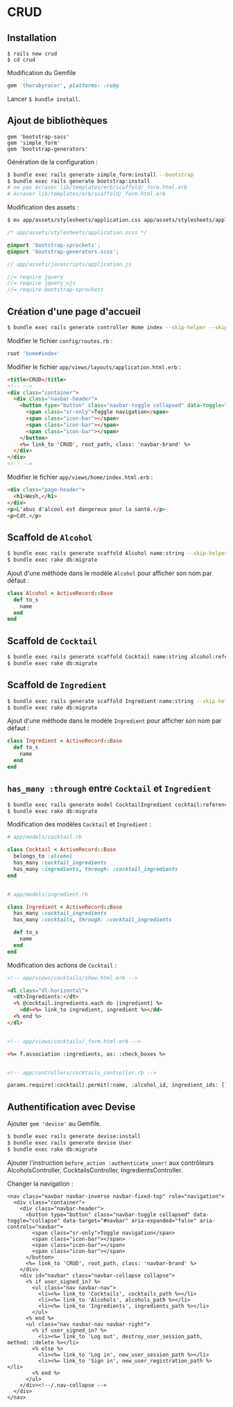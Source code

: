 # CRUD

## Installation

```
$ rails new crud
$ cd crud
```

Modification du Gemfile

```ruby
gem 'therubyracer', platforms: :ruby
```

Lancer `$ bundle install`.

## Ajout de bibliothèques

```
gem 'bootstrap-sass'
gem 'simple_form'
gem 'bootstrap-generators'
```

Génération de la configuration :

```sh
$ bundle exec rails generate simple_form:install --bootstrap
$ bundle exec rails generate bootstrap:install
# ne pas écraser lib/templates/erb/scaffold/_form.html.erb
# écraser lib/templates/erb/scaffold/_form.html.erb
```

Modification des assets :

```sh
$ mv app/assets/stylesheets/application.css app/assets/stylesheets/application.scss
```

```scss
/* app/assets/stylesheets/application.scss */

@import 'bootstrap-sprockets';
@import 'bootstrap-generators.scss';
```

```js
// app/assets/javascripts/application.js

//= require jquery
//= require jquery_ujs
//= require bootstrap-sprockets
```

## Création d'une page d'accueil

```sh
$ bundle exec rails generate controller Home index --skip-helper --skip-test-framework --skip-assets
```

Modifier le fichier `config/routes.rb` :

```ruby
root 'home#index'
```

Modifier le fichier `app/views/layouts/application.html.erb` :

```html
<title>CRUD</title>
<!-- -->
<div class="container">
  <div class="navbar-header">
    <button type="button" class="navbar-toggle collapsed" data-toggle="collapse" data-target="#navbar" aria-expanded="false" aria-controls="navbar">
      <span class="sr-only">Toggle navigation</span>
      <span class="icon-bar"></span>
      <span class="icon-bar"></span>
      <span class="icon-bar"></span>
    </button>
    <%= link_to 'CRUD', root_path, class: 'navbar-brand' %>
  </div>
</div>
<!-- -->
```

Modifier le fichier `app/views/home/index.html.erb` :

```html
<div class="page-header">
  <h1>Wesh,</h1>
</div>
<p>L'abus d'alcool est dangereux pour la santé.</p>
<p>Cdt.</p>
```

## Scaffold de `Alcohol`

```sh
$ bundle exec rails generate scaffold Alcohol name:string --skip-helper --skip-jbuilder --skip-test-framework --skip-assets
$ bundle exec rake db:migrate
```

Ajout d'une méthode dans le modèle `Alcohol` pour afficher son nom par défaut :

```ruby
class Alcohol < ActiveRecord::Base
  def to_s
    name
  end
end
```

## Scaffold de `Cocktail`

```sh
$ bundle exec rails generate scaffold Cocktail name:string alcohol:references --skip-helper --skip-jbuilder --skip-test-framework --skip-assets
$ bundle exec rake db:migrate
```

## Scaffold de `Ingredient`

```sh
$ bundle exec rails generate scaffold Ingredient name:string --skip-helper --skip-jbuilder --skip-test-framework --skip-assets
$ bundle exec rake db:migrate
```

Ajout d'une méthode dans le modèle `Ingredient` pour afficher son nom par défaut :

```ruby
class Ingredient < ActiveRecord::Base
  def to_s
    name
  end
end
```

## `has_many :through` entre `Cocktail` et `Ingredient`

```sh
$ bundle exec rails generate model CocktailIngredient cocktail:references ingredient:references --skip-test-framework
$ bundle exec rake db:migrate
```

Modification des modèles `Cocktail` et `Ingredient` :

```ruby
# app/models/cocktail.rb

class Cocktail < ActiveRecord::Base
  belongs_to :alcohol
  has_many :cocktail_ingredients
  has_many :ingredients, through: :cocktail_ingredients
end


# app/models/ingredient.rb

class Ingredient < ActiveRecord::Base
  has_many :cocktail_ingredients
  has_many :cocktails, through: :cocktail_ingredients

  def to_s
    name
  end
end
```

Modification des actions de `Cocktail` :

```html
<!-- app/views/cocktails/show.html.erb -->

<dl class="dl-horizontal">
  <dt>Ingredients:</dt>
  <% @cocktail.ingredients.each do |ingredient| %>
    <dd><%= link_to ingredient, ingredient %></dd>
  <% end %>
</dl>


<!-- app/views/cocktails/_form.html.erb -->

<%= f.association :ingredients, as: :check_boxes %>


<!-- app/controllers/cocktails_controller.rb -->

params.require(:cocktail).permit(:name, :alcohol_id, ingredient_ids: [])
```

## Authentification avec Devise

Ajouter `gem 'devise'` au Gemfile.

```sh
$ bundle exec rails generate devise:install
$ bundle exec rails generate devise User
$ bundle exec rake db:migrate
```

Ajouter l'instruction `before_action :authenticate_user!` aux contrôleurs AlcoholsController, CocktailsController, IngredientsController.

Changer la navigation :

```erb
<nav class="navbar navbar-inverse navbar-fixed-top" role="navigation">
  <div class="container">
    <div class="navbar-header">
      <button type="button" class="navbar-toggle collapsed" data-toggle="collapse" data-target="#navbar" aria-expanded="false" aria-controls="navbar">
        <span class="sr-only">Toggle navigation</span>
        <span class="icon-bar"></span>
        <span class="icon-bar"></span>
        <span class="icon-bar"></span>
      </button>
      <%= link_to 'CRUD', root_path, class: 'navbar-brand' %>
    </div>
    <div id="navbar" class="navbar-collapse collapse">
      <% if user_signed_in? %>
        <ul class="nav navbar-nav">
          <li><%= link_to 'Cocktails', cocktails_path %></li>
          <li><%= link_to 'Alcohols', alcohols_path %></li>
          <li><%= link_to 'Ingredients', ingredients_path %></li>
        </ul>
      <% end %>
      <ul class="nav navbar-nav navbar-right">
        <% if user_signed_in? %>
          <li><%= link_to 'Log out', destroy_user_session_path, method: :delete %></li>
        <% else %>
          <li><%= link_to 'Log in', new_user_session_path %></li>
          <li><%= link_to 'Sign in', new_user_registration_path %></li>
        <% end %>
      </ul>
    </div><!--/.nav-collapse -->
  </div>
</nav>
```

